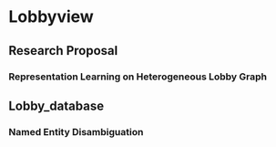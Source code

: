# Lobbyview

## Research Proposal
### Representation Learning on Heterogeneous Lobby Graph

## Lobby_database
### Named Entity Disambiguation 
